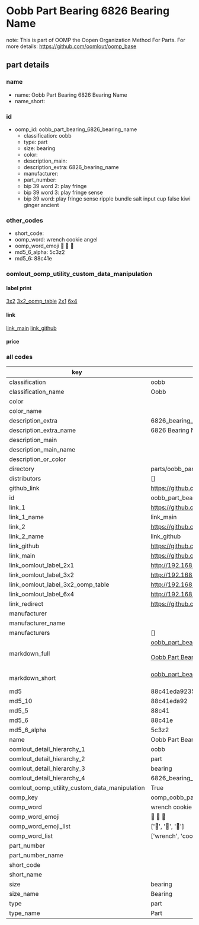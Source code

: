 # Oobb Part Bearing 6826 Bearing Name  

note: This is part of OOMP the Oopen Organization Method For Parts. For more details: https://github.com/oomlout/oomp_base

##  part details
  







### name
* name: Oobb Part Bearing 6826 Bearing Name
* name_short: 
### id
* oomp_id: oobb_part_bearing_6826_bearing_name
  * classification: oobb
  * type: part
  * size: bearing
  * color: 
  * description_main: 
  * description_extra: 6826_bearing_name
  * manufacturer: 
  * part_number: 
  * bip 39 word 2: play fringe
  * bip 39 word 3: play fringe sense
  * bip 39 word: play fringe sense ripple bundle salt input cup false kiwi ginger ancient

### other_codes
* short_code: 
* oomp_word: wrench cookie angel
* oomp_word_emoji :wrench: :cookie: :angel:
* md5_6_alpha: 5c3z2
* md5_6: 88c41e






### oomlout_oomp_utility_custom_data_manipulation
#### label print
[3x2](http://192.168.1.245:1112/?label=oomp%205c3z2)
[3x2_oomp_table](http://192.168.1.108:1112/?label=oomp%205c3z2)
[2x1](http://192.168.1.242:1112/?label=oomp%205c3z2)
[6x4](http://192.168.1.55:1112/?label=oomp%205c3z2)    

#### link

[link_main](https://github.com/oomlout/oomlout_oomp_version_1_messy/tree/main/parts/oobb_part_bearing_6826_bearing_name) [link_github](https://github.com/oomlout/oomlout_oomp_version_1_messy/tree/main/parts/oobb_part_bearing_6826_bearing_name)                             

#### price







### all codes 
| key | value |  
| --- | --- |  
| classification | oobb |  
| classification_name | Oobb |  
| color |  |  
| color_name |  |  
| description_extra | 6826_bearing_name |  
| description_extra_name | 6826 Bearing Name |  
| description_main |  |  
| description_main_name |  |  
| description_or_color |   |  
| directory | parts/oobb_part_bearing_6826_bearing_name |  
| distributors | [] |  
| github_link | https://github.com/oomlout/oomlout_oomp_part_src/tree/main/parts/oobb_part_bearing_6826_bearing_name |  
| id | oobb_part_bearing_6826_bearing_name |  
| link_1 | https://github.com/oomlout/oomlout_oomp_version_1_messy/tree/main/parts/oobb_part_bearing_6826_bearing_name |  
| link_1_name | link_main |  
| link_2 | https://github.com/oomlout/oomlout_oomp_version_1_messy/tree/main/parts/oobb_part_bearing_6826_bearing_name |  
| link_2_name | link_github |  
| link_github | https://github.com/oomlout/oomlout_oomp_version_1_messy/tree/main/parts/oobb_part_bearing_6826_bearing_name |  
| link_main | https://github.com/oomlout/oomlout_oomp_version_1_messy/tree/main/parts/oobb_part_bearing_6826_bearing_name |  
| link_oomlout_label_2x1 | http://192.168.1.242:1112/?label=oomp%205c3z2 |  
| link_oomlout_label_3x2 | http://192.168.1.245:1112/?label=oomp%205c3z2 |  
| link_oomlout_label_3x2_oomp_table | http://192.168.1.108:1112/?label=oomp%205c3z2 |  
| link_oomlout_label_6x4 | http://192.168.1.55:1112/?label=oomp%205c3z2 |  
| link_redirect | https://github.com/oomlout/oomlout_oomp_version_1_messy/tree/main/parts/oobb_part_bearing_6826_bearing_name |  
| manufacturer |  |  
| manufacturer_name |  |  
| manufacturers | [] |  
| markdown_full | [oobb_part_bearing_6826_bearing_name](none)<br>[](none)<br>[Oobb Part Bearing 6826 Bearing Name](none)<br><br> |  
| markdown_short | [oobb_part_bearing_6826_bearing_name](none)<br><br> |  
| md5 | 88c41eda9235ae96fa8f2ba587974532 |  
| md5_10 | 88c41eda92 |  
| md5_5 | 88c41 |  
| md5_6 | 88c41e |  
| md5_6_alpha | 5c3z2 |  
| name | Oobb Part Bearing 6826 Bearing Name |  
| oomlout_detail_hierarchy_1 | oobb |  
| oomlout_detail_hierarchy_2 | part |  
| oomlout_detail_hierarchy_3 | bearing |  
| oomlout_detail_hierarchy_4 | 6826_bearing_name |  
| oomlout_oomp_utility_custom_data_manipulation | True |  
| oomp_key | oomp_oobb_part_bearing_6826_bearing_name |  
| oomp_word | wrench cookie angel |  
| oomp_word_emoji | :wrench: :cookie: :angel: |  
| oomp_word_emoji_list | [':wrench:', ':cookie:', ':angel:'] |  
| oomp_word_list | ['wrench', 'cookie', 'angel'] |  
| part_number |  |  
| part_number_name |  |  
| short_code |  |  
| short_name |  |  
| size | bearing |  
| size_name | Bearing |  
| type | part |  
| type_name | Part |  
